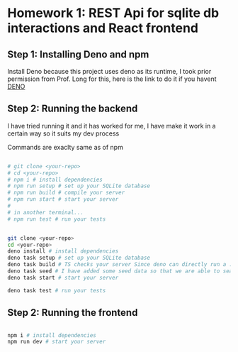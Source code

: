 # Homework 1: REST Api for sqlite db interactions and React frontend

## Step 1: Installing Deno and npm

Install Deno because this project uses deno as its runtime, I took prior permission from Prof. Long for this, here is the link to do it if you havent
[DENO](https://deno.com)


## Step 2: Running the backend

I have tried running it and it has worked for me, I have make it work in a certain way so it suits my dev process

Commands are exaclty same as of npm

```bash

# git clone <your-repo>
# cd <your-repo>
# npm i # install dependencies
# npm run setup # set up your SQLite database
# npm run build # compile your server
# npm run start # start your server
#
# in another terminal...
# npm run test # run your tests


git clone <your-repo>
cd <your-repo>
deno install # install dependencies
deno task setup # set up your SQLite database
deno task build # TS checks your server Since deno can directly run a .ts file
deno task seed # I have added some seed data so that we are able to search nicely
deno task start # start your server

deno task test # run your tests
```

## Step 2: Running the frontend


```bash

npm i # install dependencies
npm run dev # start your server
```
